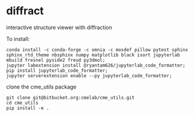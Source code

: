 # diffract
interactive structure viewer with diffraction

To install:

```
conda install -c conda-forge -c omnia -c mosdef pillow pytest sphinx sphinx_rtd_theme nbsphinx numpy matplotlib black isort jupyterlab mbuild fresnel pyside2 freud py3dmol;
jupyter labextension install @ryantam626/jupyterlab_code_formatter;
pip install jupyterlab_code_formatter;
jupyter serverextension enable --py jupyterlab_code_formatter;
```

clone the cme_utils package

```
git clone git@bitbucket.org:cmelab/cme_utils.git
cd cme_utils
pip install -e .
```
